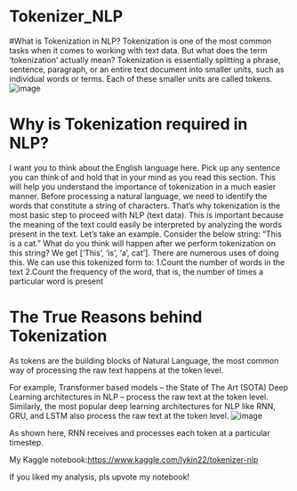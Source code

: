 # Tokenizer_NLP
#What is Tokenization in NLP?
Tokenization is one of the most common tasks when it comes to working with text data. But what does the term ‘tokenization’ actually mean?
Tokenization is essentially splitting a phrase, sentence, paragraph, or an entire text document into smaller units, such as individual words or terms. Each of these smaller units are called tokens.
![image](https://user-images.githubusercontent.com/55652596/116508096-3d532f80-a8de-11eb-804f-10119053a3c4.png)

# Why is Tokenization required in NLP?
I want you to think about the English language here. Pick up any sentence you can think of and hold that in your mind as you read this section. This will help you understand the importance of tokenization in a much easier manner.
Before processing a natural language, we need to identify the words that constitute a string of characters. That’s why tokenization is the most basic step to proceed with NLP (text data). This is important because the meaning of the text could easily be interpreted by analyzing the words present in the text.
Let’s take an example. Consider the below string:
“This is a cat.”
What do you think will happen after we perform tokenization on this string? We get [‘This’, ‘is’, ‘a’, cat’].
There are numerous uses of doing this. We can use this tokenized form to:
1.Count the number of words in the text
2.Count the frequency of the word, that is, the number of times a particular word is present

# The True Reasons behind Tokenization
As tokens are the building blocks of Natural Language, the most common way of processing the raw text happens at the token level.

For example, Transformer based models – the State of The Art (SOTA) Deep Learning architectures in NLP – process the raw text at the token level. Similarly, the most popular deep learning architectures for NLP like RNN, GRU, and LSTM also process the raw text at the token level.
![image](https://user-images.githubusercontent.com/55652596/116508306-ad61b580-a8de-11eb-81ea-a42f70868fda.png)

As shown here, RNN receives and processes each token at a particular timestep.

My Kaggle notebook:https://www.kaggle.com/lykin22/tokenizer-nlp

If you liked my analysis, pls upvote my notebook!
